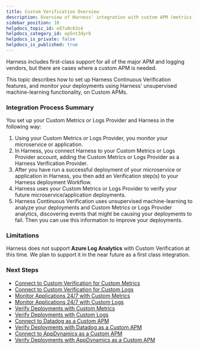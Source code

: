 ```yaml
---
title: Custom Verification Overview
description: Overview of Harness' integration with custom APM (metrics) and log providers.
sidebar_position: 10
helpdocs_topic_id: e87u8c63z4
helpdocs_category_id: ep5nt3dyrb
helpdocs_is_private: false
helpdocs_is_published: true
---
```


Harness includes first-class support for all of the major APM and logging vendors, but there are cases where a custom APM is needed.

This topic describes how to set up Harness Continuous Verification features, and monitor your deployments using Harness' unsupervised machine-learning functionality, on Custom APMs.

### Integration Process Summary

You set up your Custom Metrics or Logs Provider and Harness in the following way:

1. Using your Custom Metrics or Logs Provider, you monitor your microservice or application.
2. In Harness, you connect Harness to your Custom Metrics or Logs Provider account, adding the Custom Metrics or Logs Provider as a Harness Verification Provider.
3. After you have run a successful deployment of your microservice or application in Harness, you then add an Verification step(s) to your Harness deployment Workflow.
4. Harness uses your Custom Metrics or Logs Provider to verify your future microservice/application deployments.
5. Harness Continuous Verification uses unsupervised machine-learning to analyze your deployments and Custom Metrics or Logs Provider analytics, discovering events that might be causing your deployments to fail. Then you can use this information to improve your deployments.

### Limitations

Harness does not support **Azure Log Analytics** with Custom Verification at this time. We plan to support it in the near future as a first class integration.

### Next Steps

* [Connect to Custom Verification for Custom Metrics](connect-to-custom-verification-for-custom-metrics.md)
* [Connect to Custom Verification for Custom Logs](connect-to-custom-verification-for-custom-logs.md)
* [Monitor Applications 24/7 with Custom Metrics](monitor-applications-24-7-with-custom-metrics.md)
* [Monitor Applications 24/7 with Custom Logs](monitor-applications-24-7-with-custom-logs.md)
* [Verify Deployments with Custom Metrics](verify-deployments-with-custom-metrics.md)
* [Verify Deployments with Custom Logs](verify-deployments-with-custom-logs.md)
* [Connect to Datadog as a Custom APM](connect-to-datadog-as-a-custom-apm.md)
* [Verify Deployments with Datadog as a Custom APM](verify-deployments-with-datadog-as-a-custom-apm.md)
* [Connect to AppDynamics as a Custom APM](connect-to-app-dynamics-as-a-custom-apm.md)
* [Verify Deployments with AppDynamics as a Custom APM](verify-deployments-with-app-dynamics-as-a-custom-apm.md)

